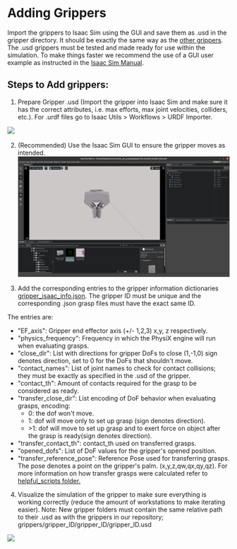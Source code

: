 # Adding Grippers
Import the grippers to Isaac Sim using the GUI and save them as .usd in the gripper directory. It should be exactly the same way as the [other grippers](https://github.com/IRVLUTD/isaac_sim_grasping/blob/main/grippers). The .usd grippers must be tested and made ready for use within the simulation. To make things faster we recommend the use of a GUI user example as instructed in the [Isaac Sim Manual](https://docs.omniverse.nvidia.com/isaacsim/latest/core_api_tutorials/tutorial_core_hello_world.html).


## Steps to Add grippers:
1) Prepare Gripper .usd (Import the gripper into Isaac Sim and make sure it has the correct attributes, i.e. max efforts, max joint velocities, colliders, etc.). For .urdf files go to Isaac Utils > Workflows > URDF Importer.


![](https://github.com/IRVLUTD/isaac_sim_grasping/blob/main/media/AG1.png)

2) (Recommended) Use the Isaac Sim GUI to ensure the gripper moves as intended. 
![](https://github.com/IRVLUTD/isaac_sim_grasping/blob/main/media/SonyGripper.png)


3) Add the corresponding entries to the gripper information dictionaries  [gripper_isaac_info.json](https://github.com/IRVLUTD/isaac_sim_grasping/blob/main/grippers/gripper_isaac_info.json). The gripper ID must be unique and the corresponding .json grasp files must have the exact same ID.


The entries are:
- "EF_axis": Gripper end effector axis (+/- 1,2,3) x,y, z respectively.
- "physics_frequency": Frequency in which the PhysiX engine will run when evaluating grasps.
- "close_dir": List with directions for gripper DoFs to close (1,-1,0) sign denotes direction, set to 0 for the DoFs that shouldn't move.
- "contact_names": List of joint names to check for contact collisions; they must be exactly as specified in the .usd of the gripper.
- "contact_th": Amount of contacts required for the grasp to be considered as ready.
- "transfer_close_dir": List encoding of DoF behavior when evaluating grasps, encoding:
    - 0: the dof won't move.
    - 1: dof will move only to set up grasp (sign denotes direction).
    - &gt;1: dof will move to set up grasp and to exert force on object after the grasp is ready(sign denotes direction).
- "transfer_contact_th": contact_th used on transferred grasps.
- "opened_dofs": List of DoF values for the gripper's opened position.
- "transfer_reference_pose": Reference Pose used for transferring grasps. The pose denotes a point on the gripper's palm. (x,y,z,qw,qx,qy,qz). For more information on how transfer grasps were calculated refer to [helpful_scripts folder.](https://github.com/IRVLUTD/isaac_sim_grasping/tree/d3a192e304ee7cdbeebd3c3ba1869e2d9cf5e057/helpful_scripts)



4) Visualize the simulation of the gripper to make sure everything is working correctly (reduce the amount of workstations to make iterating easier). Note: New gripper folders must contain the same relative path to their .usd as with the grippers in our repository; grippers/gripper_ID/gripper_ID/gripper_ID.usd


![](https://github.com/IRVLUTD/isaac_sim_grasping/blob/main/media/AG2.png)
